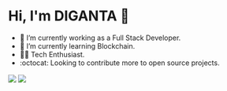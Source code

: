 # Hi, I'm DIGANTA 👋

- 🔭 I’m currently working as a Full Stack Developer.
- 🌱 I’m currently learning Blockchain.
- :technologist: Tech Enthusiast.
- :octocat: Looking to contribute more to open source projects.

 <img align="center" src="https://github-readme-stats.vercel.app/api?username=diganta413&show_icons=true&theme=radical" />

 <img align="center" src="https://github-readme-stats.vercel.app/api/top-langs/?username=diganta413&layout=compact&theme=radical" />
